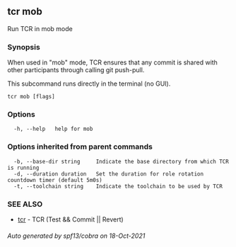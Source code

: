 ## tcr mob

Run TCR in mob mode

### Synopsis


When used in "mob" mode, TCR ensures that any commit
is shared with other participants through calling git push-pull.

This subcommand runs directly in the terminal (no GUI).

```
tcr mob [flags]
```

### Options

```
  -h, --help   help for mob
```

### Options inherited from parent commands

```
  -b, --base-dir string     Indicate the base directory from which TCR is running
  -d, --duration duration   Set the duration for role rotation countdown timer (default 5m0s)
  -t, --toolchain string    Indicate the toolchain to be used by TCR
```

### SEE ALSO

* [tcr](tcr.md)	 - TCR (Test && Commit || Revert)

###### Auto generated by spf13/cobra on 18-Oct-2021
